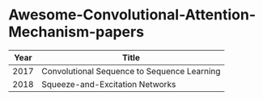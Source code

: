 # Awesome-Convolutional-Attention-Mechanism-papers

| Year | Title | 
| --- | --- |
| 2017 | Convolutional Sequence to Sequence Learning |
| 2018 | Squeeze-and-Excitation Networks |
